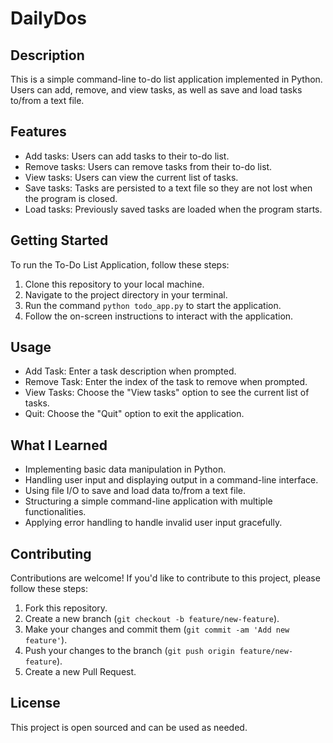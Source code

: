 # DailyDos

## Description
This is a simple command-line to-do list application implemented in Python. Users can add, remove, and view tasks, as well as save and load tasks to/from a text file.

## Features
- Add tasks: Users can add tasks to their to-do list.
- Remove tasks: Users can remove tasks from their to-do list.
- View tasks: Users can view the current list of tasks.
- Save tasks: Tasks are persisted to a text file so they are not lost when the program is closed.
- Load tasks: Previously saved tasks are loaded when the program starts.

## Getting Started
To run the To-Do List Application, follow these steps:

1. Clone this repository to your local machine.
2. Navigate to the project directory in your terminal.
3. Run the command `python todo_app.py` to start the application.
4. Follow the on-screen instructions to interact with the application.

## Usage
- Add Task: Enter a task description when prompted.
- Remove Task: Enter the index of the task to remove when prompted.
- View Tasks: Choose the "View tasks" option to see the current list of tasks.
- Quit: Choose the "Quit" option to exit the application.

## What I Learned
- Implementing basic data manipulation in Python.
- Handling user input and displaying output in a command-line interface.
- Using file I/O to save and load data to/from a text file.
- Structuring a simple command-line application with multiple functionalities.
- Applying error handling to handle invalid user input gracefully.

## Contributing
Contributions are welcome! If you'd like to contribute to this project, please follow these steps:
1. Fork this repository.
2. Create a new branch (`git checkout -b feature/new-feature`).
3. Make your changes and commit them (`git commit -am 'Add new feature'`).
4. Push your changes to the branch (`git push origin feature/new-feature`).
5. Create a new Pull Request.

## License
This project is open sourced and can be used as needed.
